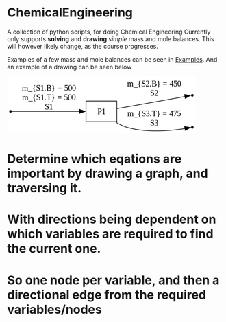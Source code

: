 # ChemicalEngineering

A collection of python scripts, for doing Chemical Engineering
Currently only supports **solving** and **drawing** *simple* mass and mole balances.
This will however likely change, as the course progresses.

Examples of a few mass and mole balances can be seen in [Examples](/examples). And an example of a drawing can be seen below

![drawing of example4.2-2](/examples/example4.2-2.png)

# Determine which eqations are important by drawing a graph, and traversing it.
# With directions being dependent on which variables are required to find the current one.
# So one node per variable, and then a directional edge from the required variables/nodes